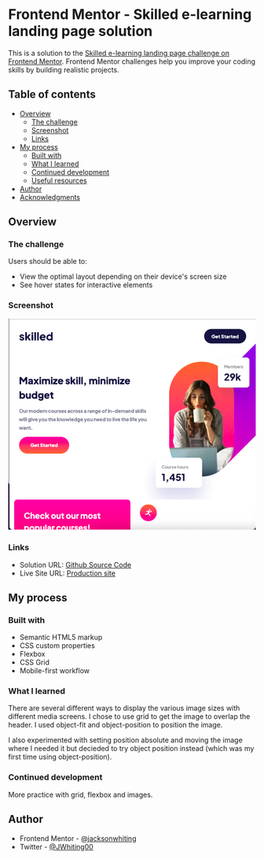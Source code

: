 # Frontend Mentor - Skilled e-learning landing page solution

This is a solution to the [Skilled e-learning landing page challenge on Frontend Mentor](https://www.frontendmentor.io/challenges/skilled-elearning-landing-page-S1ObDrZ8q). Frontend Mentor challenges help you improve your coding skills by building realistic projects.

## Table of contents

- [Overview](#overview)
  - [The challenge](#the-challenge)
  - [Screenshot](#screenshot)
  - [Links](#links)
- [My process](#my-process)
  - [Built with](#built-with)
  - [What I learned](#what-i-learned)
  - [Continued development](#continued-development)
  - [Useful resources](#useful-resources)
- [Author](#author)
- [Acknowledgments](#acknowledgments)

## Overview

### The challenge

Users should be able to:

- View the optimal layout depending on their device's screen size
- See hover states for interactive elements

### Screenshot

![](/assets/e-learning-page-screenshot.png)

### Links

- Solution URL: [Github Source Code](https://github.com/jacksonwhiting/elearning-landing-page)
- Live Site URL: [Production site](https://e-learning-page-jwhiting.netlify.app/)

## My process

### Built with

- Semantic HTML5 markup
- CSS custom properties
- Flexbox
- CSS Grid
- Mobile-first workflow

### What I learned

There are several different ways to display the various image sizes with different media screens.  I chose to use grid to get the image to overlap the header.  I used object-fit and object-position to position the image.

I also experimented with setting position absolute and moving the image where I needed it but decieded to try object position instead (which was my first time using object-position).



### Continued development

More practice with grid, flexbox and images.

## Author

- Frontend Mentor - [@jacksonwhiting](https://www.frontendmentor.io/profile/jacksonwhiting)
- Twitter - [@JWhiting00](https://www.twitter.com/JWhiting0)

